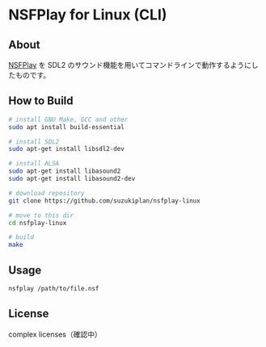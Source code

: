 # NSFPlay for Linux (CLI)

## About

[NSFPlay](https://github.com/bbbradsmith/nsfplay) を SDL2 のサウンド機能を用いてコマンドラインで動作するようにしたものです。

## How to Build

```bash
# install GNU Make, GCC and other
sudo apt install build-essential

# install SDL2
sudo apt-get install libsdl2-dev

# install ALSA
sudo apt-get install libasound2
sudo apt-get install libasound2-dev

# download repository
git clone https://github.com/suzukiplan/nsfplay-linux

# move to this dir
cd nsfplay-linux

# build
make
```

## Usage

```bash
nsfplay /path/to/file.nsf
```

## License

complex licenses（確認中）
